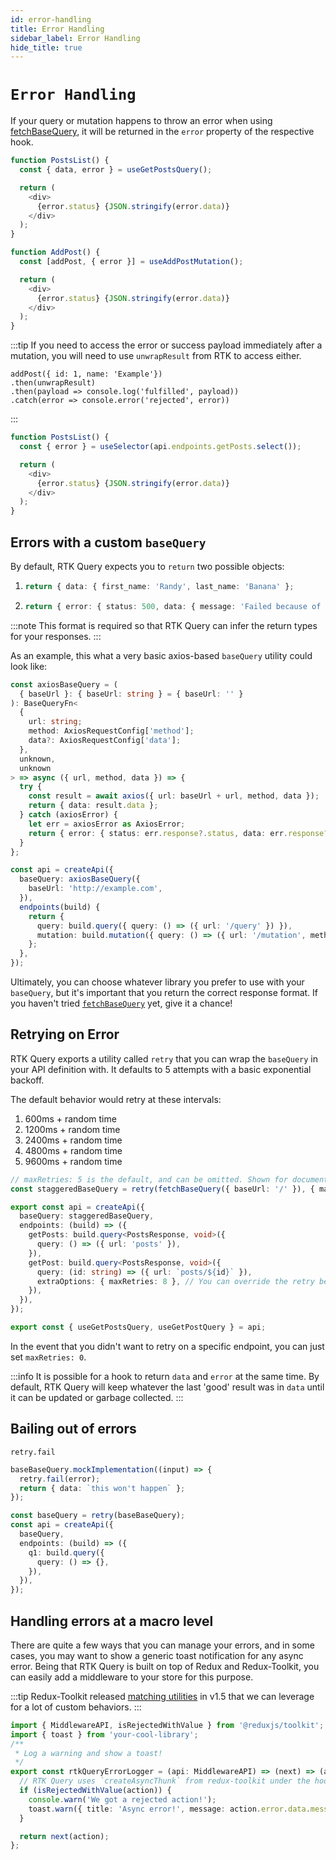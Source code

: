 ```yaml
---
id: error-handling
title: Error Handling
sidebar_label: Error Handling
hide_title: true
---
```


# `Error Handling`

If your query or mutation happens to throw an error when using [fetchBaseQuery](../api/fetchBaseQuery), it will be returned in the `error` property of the respective hook.

```ts title="Query Error"
function PostsList() {
  const { data, error } = useGetPostsQuery();

  return (
    <div>
      {error.status} {JSON.stringify(error.data)}
    </div>
  );
}
```

```ts title="Mutation Error"
function AddPost() {
  const [addPost, { error }] = useAddPostMutation();

  return (
    <div>
      {error.status} {JSON.stringify(error.data)}
    </div>
  );
}
```

:::tip
If you need to access the error or success payload immediately after a mutation, you will need to use `unwrapResult` from RTK to access either.

```
addPost({ id: 1, name: 'Example'})
.then(unwrapResult)
.then(payload => console.log('fulfilled', payload))
.catch(error => console.error('rejected', error))
```

:::

```ts title="Manually selecting an error"
function PostsList() {
  const { error } = useSelector(api.endpoints.getPosts.select());

  return (
    <div>
      {error.status} {JSON.stringify(error.data)}
    </div>
  );
}
```

## Errors with a custom `baseQuery`

By default, RTK Query expects you to `return` two possible objects:

1.  ```ts title="Expected success result format"
    return { data: { first_name: 'Randy', last_name: 'Banana' };
    ```
2.  ```ts title="Expected error result format"
    return { error: { status: 500, data: { message: 'Failed because of reasons' } };
    ```

:::note
This format is required so that RTK Query can infer the return types for your responses.
:::

As an example, this what a very basic axios-based `baseQuery` utility could look like:

```ts title="Basic axios baseQuery"
const axiosBaseQuery = (
  { baseUrl }: { baseUrl: string } = { baseUrl: '' }
): BaseQueryFn<
  {
    url: string;
    method: AxiosRequestConfig['method'];
    data?: AxiosRequestConfig['data'];
  },
  unknown,
  unknown
> => async ({ url, method, data }) => {
  try {
    const result = await axios({ url: baseUrl + url, method, data });
    return { data: result.data };
  } catch (axiosError) {
    let err = axiosError as AxiosError;
    return { error: { status: err.response?.status, data: err.response?.data } };
  }
};

const api = createApi({
  baseQuery: axiosBaseQuery({
    baseUrl: 'http://example.com',
  }),
  endpoints(build) {
    return {
      query: build.query({ query: () => ({ url: '/query' }) }),
      mutation: build.mutation({ query: () => ({ url: '/mutation', method: 'post' }) }),
    };
  },
});
```

Ultimately, you can choose whatever library you prefer to use with your `baseQuery`, but it's important that you return the correct response format. If you haven't tried [`fetchBaseQuery`](../api/fetchBaseQuery) yet, give it a chance!

## Retrying on Error

RTK Query exports a utility called `retry` that you can wrap the `baseQuery` in your API definition with. It defaults to 5 attempts with a basic exponential backoff.

The default behavior would retry at these intervals:

1. 600ms + random time
2. 1200ms + random time
3. 2400ms + random time
4. 4800ms + random time
5. 9600ms + random time

```ts title="Retry every request 5 times by default"
// maxRetries: 5 is the default, and can be omitted. Shown for documentation purposes.
const staggeredBaseQuery = retry(fetchBaseQuery({ baseUrl: '/' }), { maxRetries: 5 });

export const api = createApi({
  baseQuery: staggeredBaseQuery,
  endpoints: (build) => ({
    getPosts: build.query<PostsResponse, void>({
      query: () => ({ url: 'posts' }),
    }),
    getPost: build.query<PostsResponse, void>({
      query: (id: string) => ({ url: `posts/${id}` }),
      extraOptions: { maxRetries: 8 }, // You can override the retry behavior on each endpoint
    }),
  }),
});

export const { useGetPostsQuery, useGetPostQuery } = api;
```

In the event that you didn't want to retry on a specific endpoint, you can just set `maxRetries: 0`.

:::info
It is possible for a hook to return `data` and `error` at the same time. By default, RTK Query will keep whatever the last 'good' result was in `data` until it can be updated or garbage collected.
:::

## Bailing out of errors

`retry.fail`

```ts title="TODO"
baseBaseQuery.mockImplementation((input) => {
  retry.fail(error);
  return { data: `this won't happen` };
});

const baseQuery = retry(baseBaseQuery);
const api = createApi({
  baseQuery,
  endpoints: (build) => ({
    q1: build.query({
      query: () => {},
    }),
  }),
});
```

## Handling errors at a macro level

There are quite a few ways that you can manage your errors, and in some cases, you may want to show a generic toast notification for any async error. Being that RTK Query is built on top of Redux and Redux-Toolkit, you can easily add a middleware to your store for this purpose.

:::tip
Redux-Toolkit released [matching utilities](https://redux-toolkit.js.org/api/matching-utilities#matching-utilities) in v1.5 that we can leverage for a lot of custom behaviors.
:::

```ts title="Error catching middleware"
import { MiddlewareAPI, isRejectedWithValue } from '@reduxjs/toolkit';
import { toast } from 'your-cool-library';
/**
 * Log a warning and show a toast!
 */
export const rtkQueryErrorLogger = (api: MiddlewareAPI) => (next) => (action) => {
  // RTK Query uses `createAsyncThunk` from redux-toolkit under the hood, so we're able to utilize these use matchers!
  if (isRejectedWithValue(action)) {
    console.warn('We got a rejected action!');
    toast.warn({ title: 'Async error!', message: action.error.data.message });
  }

  return next(action);
};
```
